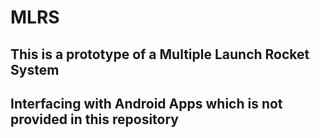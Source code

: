 # MLRS
## This is a prototype of a Multiple Launch Rocket System
## Interfacing with Android Apps which is not provided in this repository
